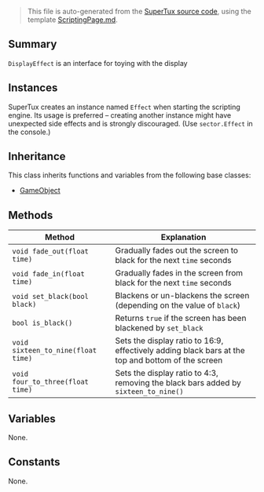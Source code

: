 > This file is auto-generated from the [SuperTux source code](https://github.com/SuperTux/supertux/tree/master/src), using the template [ScriptingPage.md](https://github.com/SuperTux/wiki/tree/master/templates/ScriptingPage.md).

Summary
-------

`DisplayEffect` is an interface for toying with the display

Instances
--------

SuperTux creates an instance named `Effect` when starting the scripting engine. Its usage is preferred – creating another instance might have unexpected side effects and is strongly discouraged. (Use `sector.Effect` in the console.)

Inheritance
--------

This class inherits functions and variables from the following base classes:
* [GameObject](https://github.com/SuperTux/supertux/wiki/ScriptingGameObject)


Methods
-------

Method | Explanation
-------|-------
`void fade_out(float time)` | Gradually fades out the screen to black for the next `time` seconds
`void fade_in(float time)` | Gradually fades in the screen from black for the next `time` seconds
`void set_black(bool black)` | Blackens or un-blackens the screen (depending on the value of `black`)
`bool is_black()` | Returns `true` if the screen has been blackened by `set_black`
`void sixteen_to_nine(float time)` | Sets the display ratio to 16:9, effectively adding black bars at the top and bottom of the screen
`void four_to_three(float time)` | Sets the display ratio to 4:3, removing the black bars added by `sixteen_to_nine()`


Variables
---------

None.

Constants
---------

None.
